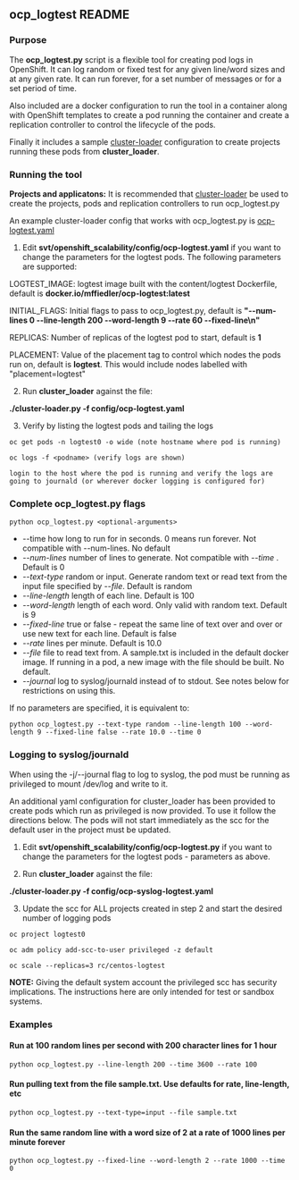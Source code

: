 ## ocp_logtest README

### Purpose 
The **ocp_logtest.py** script is a flexible tool for creating pod logs in OpenShift.  It can log random or fixed test for any given line/word sizes and at any given rate.  It can run forever, for a set number of messages or for a set period of time.

Also included are a docker configuration to run the tool in a container along with OpenShift templates to create a pod running the container and create a replication controller to control the lifecycle of the pods.

Finally it includes a sample [cluster-loader](https://github.com/openshift/svt/blob/master/openshift_scalability/README.md) configuration to create projects running these pods from **cluster_loader**.


### Running the tool

**Projects and applicatons:**  It is recommended that [cluster-loader](https://github.com/openshift/svt/blob/master/openshift_scalability/README.md) be used to create the projects, pods and replication controllers to run ocp_logtest.py  

An example cluster-loader config that works with ocp_logtest.py is [ocp-logtest.yaml](https://github.com/openshift/svt/blob/master/openshift_scalability/config/ocp-logtest.yaml)

1. Edit **svt/openshift_scalability/config/ocp-logtest.yaml** if you want to change the parameters for the logtest pods.  The following parameters are supported:

LOGTEST_IMAGE:  logtest image built with the content/logtest Dockerfile, default is **docker.io/mffiedler/ocp-logtest:latest**

INITIAL_FLAGS:  Initial flags to pass to ocp_logtest.py, default is **"--num-lines 0 --line-length 200 --word-length 9 --rate 60 --fixed-line\n"**

REPLICAS:  Number of replicas of the logtest pod to start, default is **1**

PLACEMENT: Value of the placement tag to control which nodes the pods run on, default is **logtest**.  This would include nodes labelled with "placement=logtest"

2. Run **cluster_loader** against the file:

**./cluster-loader.py -f config/ocp-logtest.yaml**

3. Verify by listing the logtest pods and tailing the logs
```
oc get pods -n logtest0 -o wide (note hostname where pod is running)

oc logs -f <podname> (verify logs are shown)

login to the host where the pod is running and verify the logs are going to journald (or wherever docker logging is configured for)
```
### Complete ocp_logtest.py flags 

```python ocp_logtest.py <optional-arguments>```

- --time how long to run for in seconds.  0 means run forever.  Not compatible with --num-lines.  No default
- *--num-lines* number of lines to generate.  Not compatible with *--time* .  Default is 0
- *--text-type* random or input.   Generate random text or read text from the input file specified by *--file*.  Default is random
- *--line-length* length of each line. Default is 100
- *--word-length* length of each word.  Only valid with random text. Default is 9
- *--fixed-line* true or false - repeat the same line of text over and over or use new text for each line. Default is false
- *--rate* lines per minute. Default is 10.0
- *--file* file to read text from.  A sample.txt is included in the default docker image.  If running in a pod, a new image with the file should be built. No default.
- *--journal* log to syslog/journald instead of to stdout.   See notes below for restrictions on using this.

If no parameters are specified, it is equivalent to:

```python ocp_logtest.py --text-type random --line-length 100 --word-length 9 --fixed-line false --rate 10.0 --time 0```

### Logging to syslog/journald
When using the -j/--journal flag to log to syslog, the pod must be running as privileged to mount /dev/log and write to it.

An additional yaml configuration for cluster_loader has been provided to create pods which run as privileged is now provided.  To use it follow the directions below.   The pods will not start immediately as the scc for the default user in the project must be updated.

1. Edit **svt/openshift_scalability/config/ocp-logtest.py** if you want to change the parameters for the logtest pods - parameters as above.

2. Run **cluster_loader** against the file:

**./cluster-loader.py -f config/ocp-syslog-logtest.yaml**

3. Update the scc for ALL projects created in step 2 and start the desired number of logging pods

```
oc project logtest0

oc adm policy add-scc-to-user privileged -z default

oc scale --replicas=3 rc/centos-logtest

```

**NOTE:** Giving the default system account the privileged scc has security implications.  The instructions here are only intended for test or sandbox systems.

### Examples

#### Run at 100 random lines per second with 200 character lines for 1 hour

```python ocp_logtest.py --line-length 200 --time 3600 --rate 100 ```

#### Run pulling text from the file sample.txt.  Use defaults for rate, line-length, etc

```python ocp_logtest.py --text-type=input --file sample.txt```

#### Run the same random line with a word size of 2 at a rate of 1000 lines per minute forever

```python ocp_logtest.py --fixed-line --word-length 2 --rate 1000 --time 0```


